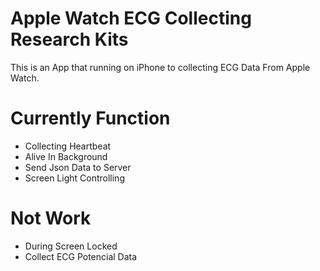 # Apple Watch ECG Collecting Research Kits

This is an App that running on iPhone to collecting ECG Data From Apple Watch.

# Currently Function

- Collecting Heartbeat
- Alive In Background
- Send Json Data to Server
- Screen Light Controlling

# Not Work

- During Screen Locked
- Collect ECG Potencial Data
